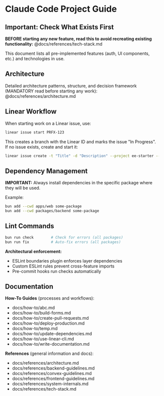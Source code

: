 # Claude Code Project Guide

## Important: Check What Exists First

**BEFORE starting any new feature, read this to avoid recreating existing functionality:**
@docs/references/tech-stack.md

This document lists all pre-implemented features (auth, UI components, etc.) and technologies in use.

## Architecture

Detailed architecture patterns, structure, and decision framework (MANDATORY read before starting any work):
@docs/references/architecture.md

## Linear Workflow

When starting work on a Linear issue, use:
```bash
linear issue start PRFX-123
```

This creates a branch with the Linear ID and marks the issue "In Progress". If no issue exists, create and start it:
```bash
linear issue create -t "Title" -d "Description" --project ee-starter --assignee @me --start
```

## Dependency Management

**IMPORTANT:** Always install dependencies in the specific package where they will be used.

Example:
```bash
bun add --cwd apps/web some-package
bun add --cwd packages/backend some-package
```

## Lint Commands

```bash
bun run check        # Check for errors (all packages)
bun run fix          # Auto-fix errors (all packages)
```

**Architectural enforcement:**
- ESLint boundaries plugin enforces layer dependencies
- Custom ESLint rules prevent cross-feature imports
- Pre-commit hooks run checks automatically

## Documentation

<!-- [auto-generated] packages/scripts/src/update-docs.ts -->
**How-To Guides** (processes and workflows):
- docs/how-to/abc.md
- docs/how-to/build-forms.md
- docs/how-to/create-pull-requests.md
- docs/how-to/deploy-production.md
- docs/how-to/temp.md
- docs/how-to/update-dependencies.md
- docs/how-to/use-linear-cli.md
- docs/how-to/write-documentation.md

**References** (general information and docs):
- docs/references/architecture.md
- docs/references/backend-guidelines.md
- docs/references/convex-guidelines.md
- docs/references/frontend-guidelines.md
- docs/references/system-internals.md
- docs/references/tech-stack.md
<!-- [/auto-generated] -->
